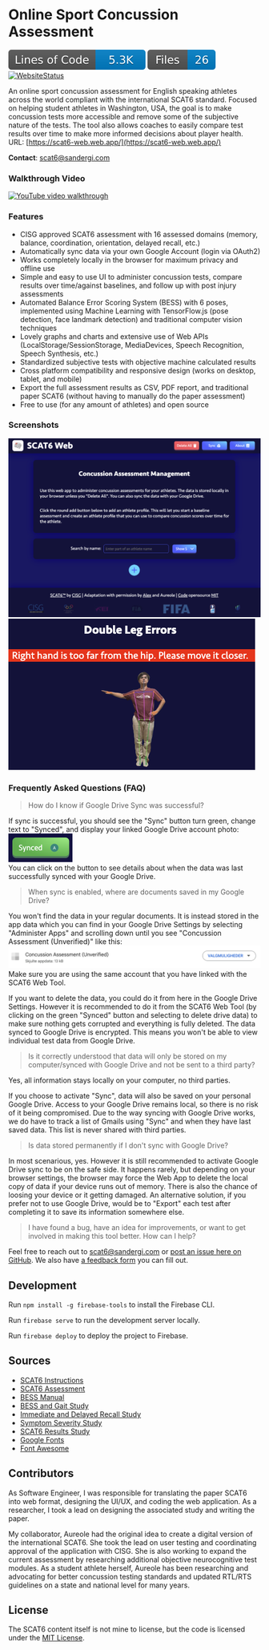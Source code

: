 # Online Sport Concussion Assessment

[![LOC](./.badges/lines-of-code.svg)](https://github.com/SanderGi/ConcussionAssessment)
[![FileCount](./.badges/file-count.svg)](https://github.com/SanderGi/ConcussionAssessment)
[![WebsiteStatus](https://img.shields.io/website?url=https://scat6-web.web.app)](https://scat6-web.web.app)

An online sport concussion assessment for English speaking athletes across the world compliant with the international SCAT6 standard. Focused on helping student athletes in Washington, USA, the goal is to make concussion tests more accessible and remove some of the subjective nature of the tests. The tool also allows coaches to easily compare test results over time to make more informed decisions about player health. URL: [https://scat6-web.web.app/](https://scat6-web.web.app/)

**Contact**: scat6@sandergi.com

### Walkthrough Video

[![YouTube video walkthrough](https://github.com/user-attachments/assets/8e04dd6c-d3f5-4125-af1e-cd494f763aa5)](https://www.youtube.com/watch?v=ugI7OpvPAlY)

### Features
- CISG approved SCAT6 assessment with 16 assessed domains (memory, balance, coordination, orientation, delayed recall, etc.)
- Automatically sync data via your own Google Account (login via OAuth2)
- Works completely locally in the browser for maximum privacy and offline use
- Simple and easy to use UI to administer concussion tests, compare results over time/against baselines, and follow up with post injury assessments
- Automated Balance Error Scoring System (BESS) with 6 poses, implemented using Machine Learning with TensorFlow.js (pose detection, face landmark detection) and traditional computer vision techniques
- Lovely graphs and charts and extensive use of Web APIs (LocalStorage/SessionStorage, MediaDevices, Speech Recognition, Speech Synthesis, etc.)
- Standardized subjective tests with objective machine calculated results
- Cross platform compatibility and responsive design (works on desktop, tablet, and mobile)
- Export the full assessment results as CSV, PDF report, and traditional paper SCAT6 (without having to manually do the paper assessment)
- Free to use (for any amount of athletes) and open source

### Screenshots
![main menu](./main-menu.png)
![pose assessment](./pose-assess.png)

### Frequently Asked Questions (FAQ)

> How do I know if Google Drive Sync was successful?

If sync is successful, you should see the "Sync" button turn green, change text to "Synced", and display your linked Google Drive account photo:
<img width="128" height="57" alt="green button saying Synced" src="./sync-button.png" /><br>
You can click on the button to see details about when the data was last successfully synced with your Google Drive.

> When sync is enabled, where are documents saved in my Google Drive?

You won't find the data in your regular documents. It is instead stored in the app data which you can find in your Google Drive Settings by selecting "Administer Apps" and scrolling down until you see "Concussion Assessment (Unverified)" like this:
<img alt="row in the Google Drive app data administration settings for the SCAT6 Web tool, shows 13 kB of data saved" src="./drive-app-data.png" /><br>
Make sure you are using the same account that you have linked with the SCAT6 Web Tool.

If you want to delete the data, you could do it from here in the Google Drive Settings. However it is recommended to do it from the SCAT6 Web Tool (by clicking on the green "Synced" button and selecting to delete drive data) to make sure nothing gets corrupted and everything is fully deleted. The data synced to Google Drive is encrypted. This means you won't be able to view individual test data from Google Drive.

> Is it correctly understood that data will only be stored on my computer/synced with Google Drive and not be sent to a third party?

Yes, all information stays locally on your computer, no third parties.

If you choose to activate "Sync", data will also be saved on your personal Google Drive. Access to your Google Drive remains local, so there is no risk of it being compromised. Due to the way syncing with Google Drive works, we do have to track a list of Gmails using "Sync" and when they have last saved data. This list is never shared with third parties.

> Is data stored permanently if I don't sync with Google Drive?

In most scenarious, yes. However it is still recommended to activate Google Drive sync to be on the safe side. It happens rarely, but depending on your browser settings, the browser may force the Web App to delete the local copy of data if your device runs out of memory. There is also the chance of loosing your device or it getting damaged. An alternative solution, if you prefer not to use Google Drive, would be to "Export" each test after completing it to save its information somewhere else.

> I have found a bug, have an idea for improvements, or want to get involved in making this tool better. How can I help?

Feel free to reach out to scat6@sandergi.com or [post an issue here on GitHub](https://github.com/SanderGi/ConcussionAssessment/issues). We also have [a feedback form](https://docs.google.com/forms/d/e/1FAIpQLSdBolyOESnMwdJW6ONJ-8MLbwcpHxQsrV5nChIqOiDfMF6YgQ/viewform?usp=dialog) you can fill out.

## Development

Run `npm install -g firebase-tools` to install the Firebase CLI.

Run `firebase serve` to run the development server locally.

Run `firebase deploy` to deploy the project to Firebase.

## Sources
- [SCAT6 Instructions](https://www.sportsconcussion.co.za/sportconcussion/wp-content/uploads/2023/07/SCAT6-Instructions-v9.pdf)
- [SCAT6 Assessment](https://bjsm.bmj.com/content/bjsports/57/11/622.full.pdf)
- [BESS Manual](https://atriumhealth.org/documents/carolinasrehab/bess_manual_.pdf)
- [BESS and Gait Study](https://www.ncbi.nlm.nih.gov/pmc/articles/PMC7987555/)
- [Immediate and Delayed Recall Study](https://www.ncbi.nlm.nih.gov/pmc/articles/PMC6109942/)
- [Symptom Severity Study](https://www.ncbi.nlm.nih.gov/pmc/articles/PMC8583872/)
- [SCAT6 Results Study](https://www.ncbi.nlm.nih.gov/pmc/articles/PMC6326330/)
- [Google Fonts](https://fonts.google.com/icons)
- [Font Awesome](https://fontawesome.com/search)

## Contributors

As Software Engineer, I was responsible for translating the paper SCAT6 into web format, designing the UI/UX, and coding the web application. As a researcher, I took a lead on designing the associated study and writing the paper.

My collaborator, Aureole had the original idea to create a digital version of the international SCAT6. She took the lead on user testing and coordinating approval of the application with CISG. She is also working to expand the current assessment by researching additional objective neurocognitive test modules. As a student athlete herself, Aureole has been researching and advocating for better concussion testing standards and updated RTL/RTS guidelines on a state and national level for many years.

## License

The SCAT6 content itself is not mine to license, but the code is licensed under the [MIT License](./LICENSE).
